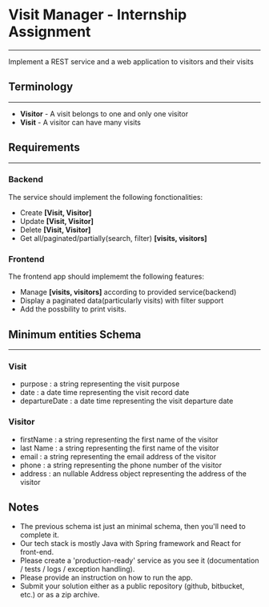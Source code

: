 # Visit Manager - Internship Assignment
---
Implement a REST service and a web application to visitors and their visits

## Terminology
---
- **Visitor** - A visit belongs to one and only one visitor
- **Visit** - A visitor can have many visits
## Requirements
---
### Backend
The service should implement the following fonctionalities:
- Create **[Visit, Visitor]**
- Update **[Visit, Visitor]**
- Delete **[Visit, Visitor]**
- Get all/paginated/partially(search, filter) **[visits, visitors]**

### Frontend
The frontend app should implememt the following features:
- Manage **[visits, visitors]** according to provided service(backend)
- Display a paginated data(particularly visits) with filter support
- Add the possbility to print visits.

## Minimum entities Schema
---
### Visit
-  purpose : a string representing the visit purpose
-  date : a date time representing the visit record date
-  departureDate : a date time representing  the visit departure date
### Visitor
-  firstName : a string representing the first name of the visitor 
-  last Name : a string representing the first name of the visitor 
-  email : a string representing the email address of the visitor 
-  phone : a string representing the phone number of the visitor 
-  address : an nullable Address  object representing the address of the visitor

## Notes
- The previous schema ist just an minimal schema, then you'll need to complete it.
- Our tech stack is mostly Java with Spring framework and React for front-end.
- Please create a 'production-ready' service as you see it (documentation / tests / logs / exception handling).
- Please provide an instruction on how to run the app.
- Submit your solution either as a public repository (github, bitbucket, etc.) or as a zip archive.
